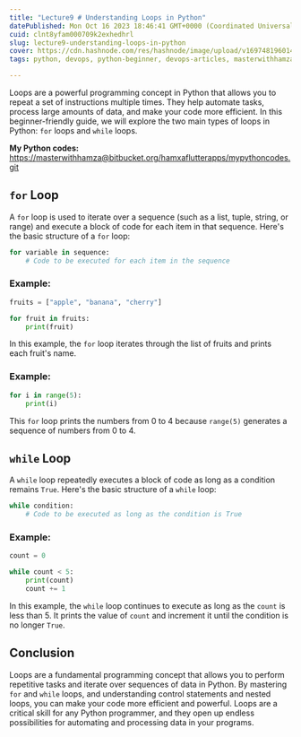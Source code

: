 ```yaml
---
title: "Lecture9 # Understanding Loops in Python"
datePublished: Mon Oct 16 2023 18:46:41 GMT+0000 (Coordinated Universal Time)
cuid: clnt8yfam000709k2exhedhrl
slug: lecture9-understanding-loops-in-python
cover: https://cdn.hashnode.com/res/hashnode/image/upload/v1697481960141/74ac0c65-afe4-47d0-acbd-a2e7322911bc.png
tags: python, devops, python-beginner, devops-articles, masterwithhamza

---
```


Loops are a powerful programming concept in Python that allows you to repeat a set of instructions multiple times. They help automate tasks, process large amounts of data, and make your code more efficient. In this beginner-friendly guide, we will explore the two main types of loops in Python: `for` loops and `while` loops.

**My Python codes:** [https://masterwithhamza@bitbucket.org/hamxaflutterapps/mypythoncodes.git](https://masterwithhamza@bitbucket.org/hamxaflutterapps/mypythoncodes.git)

## `for` **Loop**

A `for` loop is used to iterate over a sequence (such as a list, tuple, string, or range) and execute a block of code for each item in that sequence. Here's the basic structure of a `for` loop:

```python
for variable in sequence:
    # Code to be executed for each item in the sequence
```

### **Example:**

```python
fruits = ["apple", "banana", "cherry"]

for fruit in fruits:
    print(fruit)
```

In this example, the `for` loop iterates through the list of fruits and prints each fruit's name.

### **Example:**

```python
for i in range(5):
    print(i)
```

This `for` loop prints the numbers from 0 to 4 because `range(5)` generates a sequence of numbers from 0 to 4.

## `while` **Loop**

A `while` loop repeatedly executes a block of code as long as a condition remains `True`. Here's the basic structure of a `while` loop:

```python
while condition:
    # Code to be executed as long as the condition is True
```

### **Example:**

```python
count = 0

while count < 5:
    print(count)
    count += 1
```

In this example, the `while` loop continues to execute as long as the `count` is less than 5. It prints the value of `count` and increment it until the condition is no longer `True`.

## **Conclusion**

Loops are a fundamental programming concept that allows you to perform repetitive tasks and iterate over sequences of data in Python. By mastering `for` and `while` loops, and understanding control statements and nested loops, you can make your code more efficient and powerful. Loops are a critical skill for any Python programmer, and they open up endless possibilities for automating and processing data in your programs.